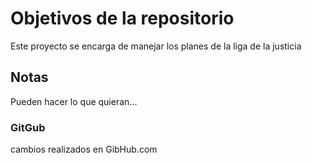 # Objetivos de la repositorio

Este proyecto se encarga de manejar los planes de la liga de la justicia


## Notas
Pueden hacer lo que quieran...

### GitGub
cambios realizados en GibHub.com
